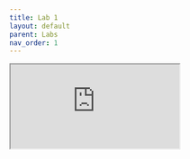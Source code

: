 ```yaml
---
title: Lab 1
layout: default
parent: Labs
nav_order: 1
---
```



<iframe src="https://docs.google.com/document/d/e/2PACX-1vQJAFv28MgsyaVehvd10nOU9d9-ss9wCVk6eG7dMUJfycnPkL14bP2JWqlqBM0jbUEq7KM6wHpxyidl/pub?embedded=true"></iframe>

